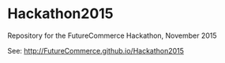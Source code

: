# Hackathon2015
Repository for the FutureCommerce Hackathon, November 2015

See: http://FutureCommerce.github.io/Hackathon2015
